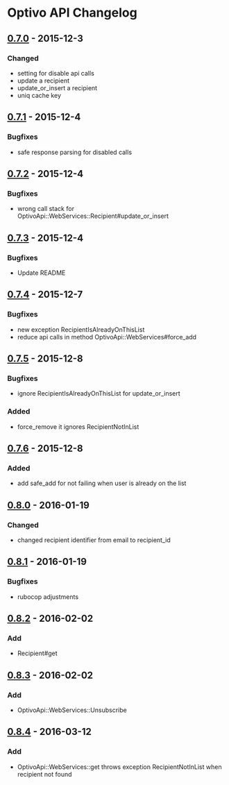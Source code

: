 # Optivo API Changelog

## [0.7.0] - 2015-12-3
### Changed
- setting for disable api calls
- update a recipient
- update_or_insert a recipient
- uniq cache key

## [0.7.1] - 2015-12-4
### Bugfixes
- safe response parsing for disabled calls

## [0.7.2] - 2015-12-4
### Bugfixes
- wrong call stack for OptivoApi::WebServices::Recipient#update_or_insert

## [0.7.3] - 2015-12-4
### Bugfixes
- Update README

## [0.7.4] - 2015-12-7
### Bugfixes
- new exception RecipientIsAlreadyOnThisList
- reduce api calls in method OptivoApi::WebServices#force_add

## [0.7.5] - 2015-12-8
### Bugfixes
- ignore RecipientIsAlreadyOnThisList for update_or_insert
### Added
- force_remove it ignores RecipientNotInList

## [0.7.6] - 2015-12-8
### Added
- add safe_add for not failing when user is already on the list

## [0.8.0] - 2016-01-19
### Changed
- changed recipient identifier from email to recipient_id

## [0.8.1] - 2016-01-19
### Bugfixes
- rubocop adjustments

## [0.8.2] - 2016-02-02
### Add
- Recipient#get


## [0.8.3] - 2016-02-02
### Add
- OptivoApi::WebServices::Unsubscribe

## [0.8.4] - 2016-03-12
### Add
- OptivoApi::WebServices::get throws exception RecipientNotInList when recipient not found


[0.7.0]: https://github.com/freeletics/optivo_api/compare/v0.6.0...v0.7.0
[0.7.1]: https://github.com/freeletics/optivo_api/compare/v0.7.0...v0.7.1
[0.7.2]: https://github.com/freeletics/optivo_api/compare/v0.7.1...v0.7.2
[0.7.3]: https://github.com/freeletics/optivo_api/compare/v0.7.2...v0.7.3
[0.7.4]: https://github.com/freeletics/optivo_api/compare/v0.7.3...v0.7.4
[0.7.5]: https://github.com/freeletics/optivo_api/compare/v0.7.4...v0.7.5
[0.7.6]: https://github.com/freeletics/optivo_api/compare/v0.7.5...v0.7.6
[0.8.0]: https://github.com/freeletics/optivo_api/compare/v0.7.6...v0.8.0
[0.8.1]: https://github.com/freeletics/optivo_api/compare/v0.8.0...v0.8.1
[0.8.2]: https://github.com/freeletics/optivo_api/compare/v0.8.1...v0.8.2
[0.8.3]: https://github.com/freeletics/optivo_api/compare/v0.8.2...v0.8.3
[0.8.4]: https://github.com/freeletics/optivo_api/compare/v0.8.3...v0.8.4
